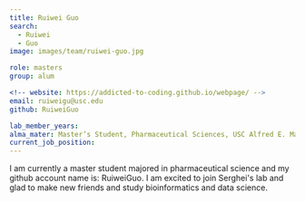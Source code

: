 ```yaml
---
title: Ruiwei Guo
search:
  - Ruiwei
  - Guo
image: images/team/ruiwei-guo.jpg

role: masters
group: alum

<!-- website: https://addicted-to-coding.github.io/webpage/ -->
email: ruiweigu@usc.edu
github: RuiweiGuo

lab_member_years:
alma_mater: Master’s Student, Pharmaceutical Sciences, USC Alfred E. Mann School of Pharmacy and Pharmaceutical Sciences
current_job_position: 
---
```


I am currently a master student majored in pharmaceutical science and my github account name is: RuiweiGuo. I am excited to join Serghei's lab and glad to make new friends and study bioinformatics and data science. 

